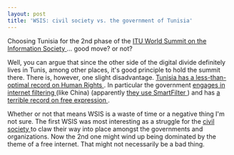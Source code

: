 ```yaml
---
layout: post
title: 'WSIS: civil society vs. the government of Tunisia'
---
```

<p>Choosing Tunisia for the 2nd phase of the <a href="http://www.itu.int/wsis/">ITU World Summit on the Information Society </a>... good move? or not? </p><p>Well, you can argue that since the other side of the digital divide definitely lives in Tunis, among other places, it's good principle to hold the summit there. There is, however, one slight disadvantage. <a href="http://www.crisinfo.org/content/view/full/854">Tunisia has a less-than-optimal record on Human Rights </a>. In particular the government <a href="http://www.eohr.org/report/2005/re1.htm">engages in internet filtering </a>(like China) (apparently <a href="http://ice.citizenlab.org/?m=20050303">they use SmartFilter </a>) and has <a href="http://www.rsf.org/article.php3?id_article=10768">a terrible record on free expression </a>. </p><p>Whether or not that means WSIS is a waste of time or a negative thing I'm not sure. The first WSIS was most interesting as a struggle for the <a href="http://en.wikipedia.org/wiki/Civil_society">civil society </a>to claw their way into place amongst the governments and organizations. Now the 2nd one might wind up being dominated by the theme of a free internet. That might not necessarily be a bad thing. </p>
